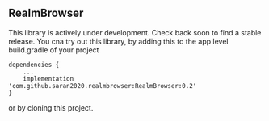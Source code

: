 ## RealmBrowser

This library is actively under development. Check back soon to find 
a stable release. You cna try out this library, by adding this to 
the app level build.gradle of your project

```
dependencies {
    ...
    implementation  'com.github.saran2020.realmbrowser:RealmBrowser:0.2'
}
```
or by cloning this project.